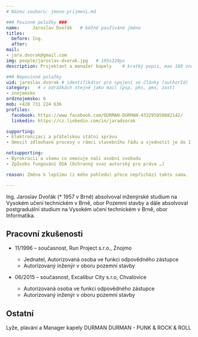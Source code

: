 ```yaml
---
# Název souboru: jmeno-prijmeni.md

### Povinné položky ###
name:     Jaroslav Dvořák  	# běžně používáné jméno
titles:
  before: Ing. 
  after:
mail:
- jara.dvorak@gmail.com
img: people/jaroslav-dvorak.jpg   # 165x220px
description: Projektant a manažer kapely 	# kratký popis, max 160 znaků

### Nepovinné položky
uid: jaroslav.dvorak # identifikátor pro spojení se články (authorId)
category: 	# v odrážkách stejně jako mail (psp, pks, pms, zast)
- znojemsko
ordznojemsko: 6
mob: +420 731 224 636
profiles:
  facebook: https://www.facebook.com/DURMAN-DURMAN-433295950082142/
  linkedin: https://cz.linkedin.com/in/jaradvorak

supporting:
- Elektronizaci a přátelskou státní správu
- Omezit zdlouhavé procesy v rámci stavebního řádu a sjednotit je do 1 procesu

notsupporting:
- Byrokracii a všemu co omezuje naši osobní svobodu
- Způsobu fungování OSA (Ochranný svaz autorský pro práva …)

reason: Změna k lepšímu (z mého pohledu) přece nepřichází takto sama.

---
```


Ing. Jaroslav Dvořák (\* 1957 v Brně) absolvoval inženýrské studium na  Vysokém učení technickém v Brně, obor Pozemní stavby a dále absolvoval postgraduální studium na Vysokém učení technickém v Brně, obor Informatika.

## Pracovní zkušenosti

- 11/1996 – současnost, Run Project s.r.o., Znojmo
  - Jednatel, Autorizovaná osoba ve funkci odpovědného zástupce
  - Autorizovaný inženýr v oboru pozemní stavby

- 06/2015 – současnost, Excalibur City s.r.o, Chvalovice
  - Autorizovaná osoba ve funkci odpovědného zástupce
  - Autorizovaný inženýr v oboru pozemní stavby

## Ostatní

Lyže, plavání a Manager kapely DURMAN DURMAN - PUNK & ROCK & ROLL
